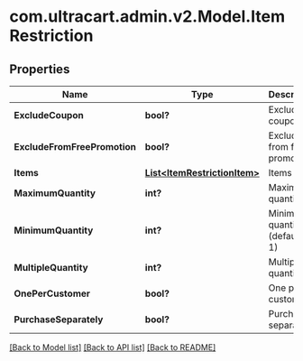 # com.ultracart.admin.v2.Model.ItemRestriction
## Properties

Name | Type | Description | Notes
------------ | ------------- | ------------- | -------------
**ExcludeCoupon** | **bool?** | Exclude coupons | [optional] 
**ExcludeFromFreePromotion** | **bool?** | Exclude from free promotion | [optional] 
**Items** | [**List&lt;ItemRestrictionItem&gt;**](ItemRestrictionItem.md) | Items | [optional] 
**MaximumQuantity** | **int?** | Maximum quantity | [optional] 
**MinimumQuantity** | **int?** | Minimum quantity (defaults to 1) | [optional] 
**MultipleQuantity** | **int?** | Multiple of quantity | [optional] 
**OnePerCustomer** | **bool?** | One per customer | [optional] 
**PurchaseSeparately** | **bool?** | Purchase separately | [optional] 


[[Back to Model list]](../README.md#documentation-for-models) [[Back to API list]](../README.md#documentation-for-api-endpoints) [[Back to README]](../README.md)

